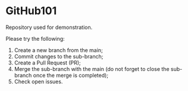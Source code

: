 # GitHub101
Repository used for demonstration.

Please try the following:
  1. Create a new branch from the main;
  2. Commit changes to the sub-branch;
  3. Create a Pull Request (PR);
  4. Merge the sub-branch with the main (do not forget to close the sub-branch once the merge is completed);
  5. Check open issues.
